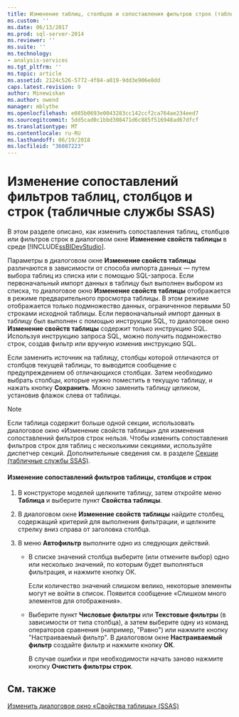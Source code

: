 ```yaml
---
title: Изменение таблиц, столбцов и сопоставления фильтров строк (табличные службы SSAS) | Документы Microsoft
ms.custom: ''
ms.date: 06/13/2017
ms.prod: sql-server-2014
ms.reviewer: ''
ms.suite: ''
ms.technology:
- analysis-services
ms.tgt_pltfrm: ''
ms.topic: article
ms.assetid: 2124c526-5772-4f84-a019-9dd3e906e8dd
caps.latest.revision: 9
author: Minewiskan
ms.author: owend
manager: mblythe
ms.openlocfilehash: e085b0693e0043283cc142ccf2ca764ae234eed7
ms.sourcegitcommit: 5dd5cad0c1bbd308471d6c885f516948ad67dfcf
ms.translationtype: MT
ms.contentlocale: ru-RU
ms.lasthandoff: 06/19/2018
ms.locfileid: "36087223"
---
```

# <a name="change-table-column-or-row-filter-mappings-ssas-tabular"></a>Изменение сопоставлений фильтров таблиц, столбцов и строк (табличные службы SSAS)
  В этом разделе описано, как изменить сопоставления таблиц, столбцов или фильтров строк в диалоговом окне **Изменение свойств таблицы** в среде [!INCLUDE[ssBIDevStudio](../../includes/ssbidevstudio-md.md)].  
  
 Параметры в диалоговом окне **Изменение свойств таблицы** различаются в зависимости от способа импорта данных — путем выбора таблиц из списка или с помощью SQL-запроса. Если первоначальный импорт данных в таблицу был выполнен выбором из списка, то диалоговое окно **Изменение свойств таблицы** отображается в режиме предварительного просмотра таблицы. В этом режиме отображается только подмножество данных, ограниченное первыми 50 строками исходной таблицы. Если первоначальный импорт данных в таблицу был выполнен с помощью инструкции SQL, то диалоговое окно **Изменение свойств таблицы** содержит только инструкцию SQL. Используя инструкцию запроса SQL, можно получить подмножество строк, создав фильтр или вручную изменив инструкцию SQL.  
  
 Если заменить источник на таблицу, столбцы которой отличаются от столбцов текущей таблицы, то выводится сообщение с предупреждением об отличающихся столбцах. Затем необходимо выбрать столбцы, которые нужно поместить в текущую таблицу, и нажать кнопку **Сохранить**. Можно заменить таблицу целиком, установив флажок слева от таблицы.  
  
> [!NOTE]  
>  Если таблица содержит больше одной секции, использовать диалоговое окно «Изменение свойств таблицы» для изменения сопоставлений фильтров строк нельзя. Чтобы изменить сопоставления фильтров строк для таблиц с несколькими секциями, используйте диспетчер секций. Дополнительные сведения см. в разделе [Секции (табличные службы SSAS)](partitions-ssas-tabular.md).  
  
#### <a name="to-change-table-column-or-row-filter-mappings"></a>Изменение сопоставлений фильтров таблицы, столбцов и строк  
  
1.  В конструкторе моделей щелкните таблицу, затем откройте меню **Таблица** и выберите пункт **Свойства таблицы**.  
  
2.  В диалоговом окне **Изменение свойств таблицы** найдите столбец, содержащий критерий для выполнения фильтрации, и щелкните стрелку вниз справа от заголовка столбца.  
  
3.  В меню **Автофильтр** выполните одно из следующих действий.  
  
    -   В списке значений столбца выберите (или отмените выбор) одно или несколько значений, по которым будет выполняться фильтрация, и нажмите кнопку ОК.  
  
         Если количество значений слишком велико, некоторые элементы могут не войти в список. Появится сообщение «Слишком много элементов для отображения».  
  
    -   Выберите пункт **Числовые фильтры** или **Текстовые фильтры** (в зависимости от типа столбца), а затем выберите одну из команд операторов сравнения (например, "Равно") или нажмите кнопку "Настраиваемый фильтр". В диалоговом окне **Настраиваемый фильтр** создайте фильтр и нажмите кнопку **ОК**.  
  
         В случае ошибки и при необходимости начать заново нажмите кнопку **Очистить фильтры строк**.  
  
## <a name="see-also"></a>См. также  
 [Изменить диалоговое окно «Свойства таблицы» &#40;SSAS&#41;](../edit-table-properties-dialog-box-ssas.md)  
  
  